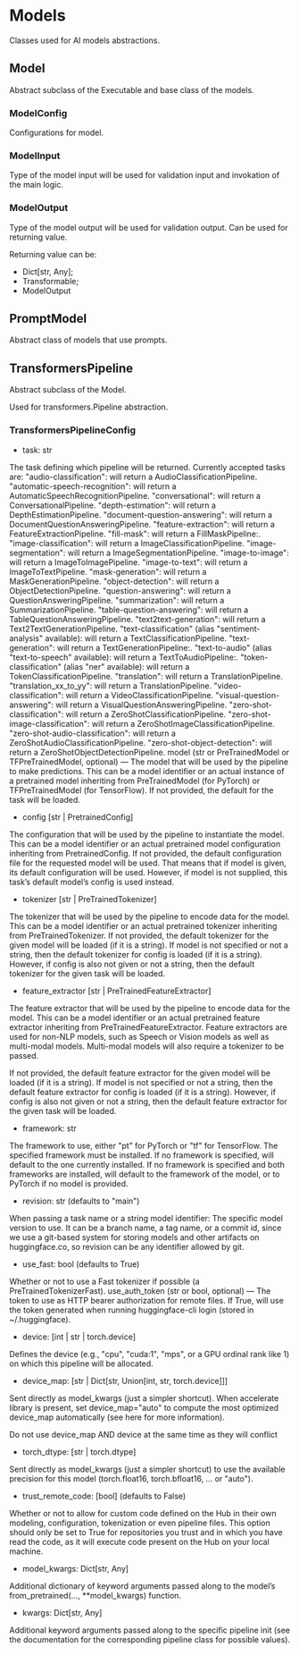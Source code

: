 # Models

Classes used for AI models abstractions.


## Model

Abstract subclass of the Executable and base class of the models.


### ModelConfig

Configurations for model.

### ModelInput

Type of the model input will be used for validation input and invokation of the main logic.

### ModelOutput

Type of the model output will be used for validation output. Can be used for returning value.

Returning value can be:

- Dict[str, Any];
- Transformable;
- ModelOutput



## PromptModel

Abstract class of models that use prompts.



## TransformersPipeline

Abstract subclass of the Model.

Used for transformers.Pipeline abstraction.


### TransformersPipelineConfig

- task: str

The task defining which pipeline will be returned. Currently accepted tasks are:
"audio-classification": will return a AudioClassificationPipeline.
"automatic-speech-recognition": will return a AutomaticSpeechRecognitionPipeline.
"conversational": will return a ConversationalPipeline.
"depth-estimation": will return a DepthEstimationPipeline.
"document-question-answering": will return a DocumentQuestionAnsweringPipeline.
"feature-extraction": will return a FeatureExtractionPipeline.
"fill-mask": will return a FillMaskPipeline:.
"image-classification": will return a ImageClassificationPipeline.
"image-segmentation": will return a ImageSegmentationPipeline.
"image-to-image": will return a ImageToImagePipeline.
"image-to-text": will return a ImageToTextPipeline.
"mask-generation": will return a MaskGenerationPipeline.
"object-detection": will return a ObjectDetectionPipeline.
"question-answering": will return a QuestionAnsweringPipeline.
"summarization": will return a SummarizationPipeline.
"table-question-answering": will return a TableQuestionAnsweringPipeline.
"text2text-generation": will return a Text2TextGenerationPipeline.
"text-classification" (alias "sentiment-analysis" available): will return a TextClassificationPipeline.
"text-generation": will return a TextGenerationPipeline:.
"text-to-audio" (alias "text-to-speech" available): will return a TextToAudioPipeline:.
"token-classification" (alias "ner" available): will return a TokenClassificationPipeline.
"translation": will return a TranslationPipeline.
"translation_xx_to_yy": will return a TranslationPipeline.
"video-classification": will return a VideoClassificationPipeline.
"visual-question-answering": will return a VisualQuestionAnsweringPipeline.
"zero-shot-classification": will return a ZeroShotClassificationPipeline.
"zero-shot-image-classification": will return a ZeroShotImageClassificationPipeline.
"zero-shot-audio-classification": will return a ZeroShotAudioClassificationPipeline.
"zero-shot-object-detection": will return a ZeroShotObjectDetectionPipeline.
model (str or PreTrainedModel or TFPreTrainedModel, optional) — The model that will be used by the pipeline to make predictions. This can be a model identifier or an actual instance of a pretrained model inheriting from PreTrainedModel (for PyTorch) or TFPreTrainedModel (for TensorFlow).
If not provided, the default for the task will be loaded.

- config [str | PretrainedConfig]

The configuration that will be used by the pipeline to instantiate the model. This can be a model identifier or an actual pretrained model configuration inheriting from PretrainedConfig.
If not provided, the default configuration file for the requested model will be used. That means that if model is given, its default configuration will be used. However, if model is not supplied, this task’s default model’s config is used instead.

- tokenizer [str | PreTrainedTokenizer]

The tokenizer that will be used by the pipeline to encode data for the model. This can be a model identifier or an actual pretrained tokenizer inheriting from PreTrainedTokenizer.
If not provided, the default tokenizer for the given model will be loaded (if it is a string). If model is not specified or not a string, then the default tokenizer for config is loaded (if it is a string). However, if config is also not given or not a string, then the default tokenizer for the given task will be loaded.

- feature_extractor [str | PreTrainedFeatureExtractor]

The feature extractor that will be used by the pipeline to encode data for the model. This can be a model identifier or an actual pretrained feature extractor inheriting from PreTrainedFeatureExtractor.
Feature extractors are used for non-NLP models, such as Speech or Vision models as well as multi-modal models. Multi-modal models will also require a tokenizer to be passed.

If not provided, the default feature extractor for the given model will be loaded (if it is a string). If model is not specified or not a string, then the default feature extractor for config is loaded (if it is a string). However, if config is also not given or not a string, then the default feature extractor for the given task will be loaded.

- framework: str

The framework to use, either "pt" for PyTorch or "tf" for TensorFlow. The specified framework must be installed.
If no framework is specified, will default to the one currently installed. If no framework is specified and both frameworks are installed, will default to the framework of the model, or to PyTorch if no model is provided.

- revision: str (defaults to "main")

When passing a task name or a string model identifier: The specific model version to use. It can be a branch name, a tag name, or a commit id, since we use a git-based system for storing models and other artifacts on huggingface.co, so revision can be any identifier allowed by git.

- use_fast: bool (defaults to True)

Whether or not to use a Fast tokenizer if possible (a PreTrainedTokenizerFast).
use_auth_token (str or bool, optional) — The token to use as HTTP bearer authorization for remote files. If True, will use the token generated when running huggingface-cli login (stored in ~/.huggingface).

- device: [int | str | torch.device]

Defines the device (e.g., "cpu", "cuda:1", "mps", or a GPU ordinal rank like 1) on which this pipeline will be allocated.

- device_map: [str | Dict[str, Union[int, str, torch.device]]]

Sent directly as model_kwargs (just a simpler shortcut). When accelerate library is present, set device_map="auto" to compute the most optimized device_map automatically (see here for more information).

Do not use device_map AND device at the same time as they will conflict

- torch_dtype: [str | torch.dtype]

Sent directly as model_kwargs (just a simpler shortcut) to use the available precision for this model (torch.float16, torch.bfloat16, … or "auto").

- trust_remote_code: [bool] (defaults to False)

Whether or not to allow for custom code defined on the Hub in their own modeling, configuration, tokenization or even pipeline files. This option should only be set to True for repositories you trust and in which you have read the code, as it will execute code present on the Hub on your local machine.

- model_kwargs: Dict[str, Any]

Additional dictionary of keyword arguments passed along to the model’s from_pretrained(..., **model_kwargs) function.

- kwargs: Dict[str, Any]

Additional keyword arguments passed along to the specific pipeline init (see the documentation for the corresponding pipeline class for possible values).